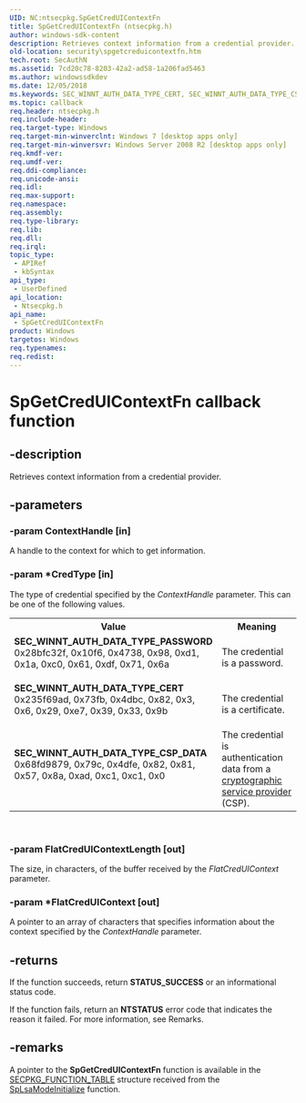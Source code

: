 ```yaml
---
UID: NC:ntsecpkg.SpGetCredUIContextFn
title: SpGetCredUIContextFn (ntsecpkg.h)
author: windows-sdk-content
description: Retrieves context information from a credential provider.
old-location: security\spgetcreduicontextfn.htm
tech.root: SecAuthN
ms.assetid: 7cd20c78-8203-42a2-ad58-1a206fad5463
ms.author: windowssdkdev
ms.date: 12/05/2018
ms.keywords: SEC_WINNT_AUTH_DATA_TYPE_CERT, SEC_WINNT_AUTH_DATA_TYPE_CSP_DATA, SEC_WINNT_AUTH_DATA_TYPE_PASSWORD, SpGetCredUIContextFn, SpGetCredUIContextFn callback, SpGetCredUIContextFn callback function [Security], ntsecpkg/SpGetCredUIContextFn, security.spgetcreduicontextfn
ms.topic: callback
req.header: ntsecpkg.h
req.include-header: 
req.target-type: Windows
req.target-min-winverclnt: Windows 7 [desktop apps only]
req.target-min-winversvr: Windows Server 2008 R2 [desktop apps only]
req.kmdf-ver: 
req.umdf-ver: 
req.ddi-compliance: 
req.unicode-ansi: 
req.idl: 
req.max-support: 
req.namespace: 
req.assembly: 
req.type-library: 
req.lib: 
req.dll: 
req.irql: 
topic_type:
 - APIRef
 - kbSyntax
api_type:
 - UserDefined
api_location:
 - Ntsecpkg.h
api_name:
 - SpGetCredUIContextFn
product: Windows
targetos: Windows
req.typenames: 
req.redist: 
---
```


# SpGetCredUIContextFn callback function


## -description


Retrieves context information from a credential provider.


## -parameters




### -param ContextHandle [in]

A handle to the context for which to get information.


### -param *CredType [in]

The type of credential specified by the <i>ContextHandle</i> parameter. This can be one of the following values.

<table>
<tr>
<th>Value</th>
<th>Meaning</th>
</tr>
<tr>
<td width="40%"><a id="SEC_WINNT_AUTH_DATA_TYPE_PASSWORD"></a><a id="sec_winnt_auth_data_type_password"></a><dl>
<dt><b>SEC_WINNT_AUTH_DATA_TYPE_PASSWORD</b></dt>
<dt>0x28bfc32f, 0x10f6, 0x4738,  0x98, 0xd1, 0x1a, 0xc0, 0x61, 0xdf, 0x71, 0x6a</dt>
</dl>
</td>
<td width="60%">
The credential is a password.

</td>
</tr>
<tr>
<td width="40%"><a id="SEC_WINNT_AUTH_DATA_TYPE_CERT"></a><a id="sec_winnt_auth_data_type_cert"></a><dl>
<dt><b>SEC_WINNT_AUTH_DATA_TYPE_CERT</b></dt>
<dt>0x235f69ad, 0x73fb, 0x4dbc,  0x82, 0x3, 0x6, 0x29, 0xe7, 0x39, 0x33, 0x9b</dt>
</dl>
</td>
<td width="60%">
The credential is a certificate.

</td>
</tr>
<tr>
<td width="40%"><a id="SEC_WINNT_AUTH_DATA_TYPE_CSP_DATA"></a><a id="sec_winnt_auth_data_type_csp_data"></a><dl>
<dt><b>SEC_WINNT_AUTH_DATA_TYPE_CSP_DATA</b></dt>
<dt>0x68fd9879, 0x79c, 0x4dfe,  0x82, 0x81, 0x57, 0x8a, 0xad, 0xc1, 0xc1, 0x0</dt>
</dl>
</td>
<td width="60%">
The credential is authentication data from a <a href="https://msdn.microsoft.com/db46def4-bfdc-4801-a57d-d568e94a2dbb">cryptographic service provider</a> (CSP).

</td>
</tr>
</table>
 


### -param FlatCredUIContextLength [out]

The size, in characters, of the buffer received by the <i>FlatCredUIContext</i> parameter.


### -param *FlatCredUIContext [out]

A pointer to an array of characters that specifies information about the context specified by the <i>ContextHandle</i> parameter.


## -returns



If the function succeeds, return <b>STATUS_SUCCESS</b> or an informational status code.

If the function fails, return an <b>NTSTATUS</b> error code that indicates the reason it failed. For more information, see Remarks.




## -remarks



A pointer to the <b>SpGetCredUIContextFn</b> function is available in the 
<a href="https://msdn.microsoft.com/43ca0f9b-1393-48aa-9d9c-4dd19963a66d">SECPKG_FUNCTION_TABLE</a> structure received from the 
<a href="https://msdn.microsoft.com/1ef3770b-197f-4d5b-9933-b7f6f63e5627">SpLsaModeInitialize</a> function.



